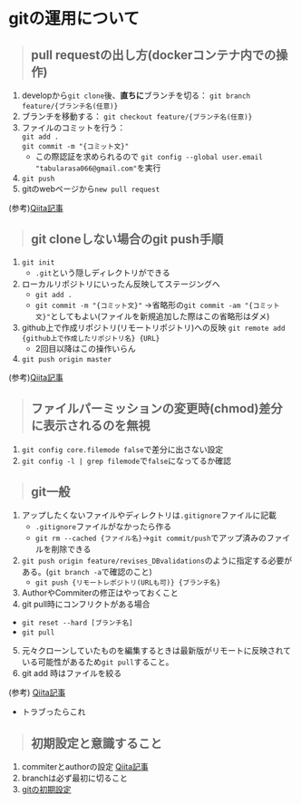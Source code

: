 # gitの運用について

>## pull requestの出し方(dockerコンテナ内での操作)
1. developから`git clone`後、**直ちに**ブランチを切る：
   `git branch feature/{ブランチ名(任意)}`
2. ブランチを移動する：
   `git checkout feature/{ブランチ名(任意)}`
3. ファイルのコミットを行う：<br>
   `git add .`<br>
   `git commit -m "{コミット文}"`
   - この際認証を求められるので
     `git config --global user.email "tabularasa066@gmail.com"`を実行
4. `git push`
5. gitのwebページから`new pull request`

(参考)[Qiita記事](https://qiita.com/takamii228/items/80c0996a0b5fa39337bd)

>## git cloneしない場合のgit push手順
1. `git init`
   - `.git`という隠しディレクトリができる
2. ローカルリポジトリにいったん反映してステージングへ
   - `git add .`
   - `git commit -m "{コミット文}"`
   ->省略形の`git commit -am "{コミット文}"`としてもよい(ファイルを新規追加した際はこの省略形はダメ)
3. github上で作成リポジトリ(リモートリポジトリ)への反映
   `git remote add {github上で作成したリポジトリ名} {URL}`
   - 2回目以降はこの操作いらん
4. `git push origin master`

(参考)[Qiita記事](https://qiita.com/yukibe/items/9ef9d54f2e7d53cfb51c)

>## ファイルパーミッションの変更時(chmod)差分に表示されるのを無視
1. `git config core.filemode false`で差分に出さない設定
2. `git config -l | grep filemode`で`false`になってるか確認

>## git一般
1. アップしたくないファイルやディレクトリは`.gitignore`ファイルに記載
   - `.gitignore`ファイルがなかったら作る
   - `git rm --cached {ファイル名}`->`git commit/push`でアップ済みのファイルを削除できる
2. `git push origin feature/revises_DBvalidations`のように指定する必要がある。(`git branch -a`で確認のこと)
   - `git push {リモートレポジトリ(URLも可)} {ブランチ名}`
3. AuthorやCommiterの修正はやっておくこと
4. git pull時にコンフリクトがある場合
  - `git reset --hard [ブランチ名]`
  - `git pull`
5. 元々クローンしていたものを編集するときは最新版がリモートに反映されている可能性があるため`git pull`すること。
6. git add 時はファイルを絞る

(参考)
[Qiita記事](https://qiita.com/leon-joel/items/a1ebe76f21c76e862b9b)
- トラブったらこれ

>## 初期設定と意識すること
1. commiterとauthorの設定
   [Qiita記事](https://qiita.com/sea_mountain/items/d70216a5bc16a88ed932)
2. branchは必ず最初に切ること
3. [gitの初期設定](https://qiita.com/wnoguchi/items/f7358a227dfe2640cce3)